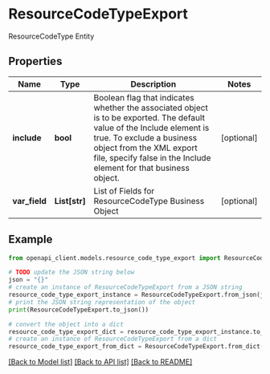 # ResourceCodeTypeExport

ResourceCodeType Entity

## Properties

Name | Type | Description | Notes
------------ | ------------- | ------------- | -------------
**include** | **bool** | Boolean flag that indicates whether the associated object is to be exported. The default value of the Include element is true. To exclude a business object from the XML export file, specify false in the Include element for that business object. | [optional] 
**var_field** | **List[str]** | List of Fields for ResourceCodeType Business Object | [optional] 

## Example

```python
from openapi_client.models.resource_code_type_export import ResourceCodeTypeExport

# TODO update the JSON string below
json = "{}"
# create an instance of ResourceCodeTypeExport from a JSON string
resource_code_type_export_instance = ResourceCodeTypeExport.from_json(json)
# print the JSON string representation of the object
print(ResourceCodeTypeExport.to_json())

# convert the object into a dict
resource_code_type_export_dict = resource_code_type_export_instance.to_dict()
# create an instance of ResourceCodeTypeExport from a dict
resource_code_type_export_from_dict = ResourceCodeTypeExport.from_dict(resource_code_type_export_dict)
```
[[Back to Model list]](../README.md#documentation-for-models) [[Back to API list]](../README.md#documentation-for-api-endpoints) [[Back to README]](../README.md)


